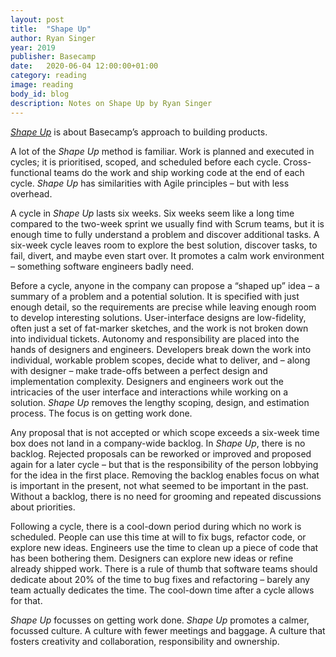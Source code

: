 ```yaml
---
layout: post
title:  "Shape Up"
author: Ryan Singer
year: 2019
publisher: Basecamp
date:   2020-06-04 12:00:00+01:00
category: reading
image: reading
body_id: blog
description: Notes on Shape Up by Ryan Singer
---
```


_[Shape Up](https://basecamp.com/shapeup)_ is about Basecamp’s approach to building products.

A lot of the _Shape Up_ method is familiar. Work is planned and executed in cycles; it is prioritised, scoped, and scheduled before each cycle. Cross-functional teams do the work and ship working code at the end of each cycle. _Shape Up_ has similarities with Agile principles – but with less overhead.

A cycle in _Shape Up_ lasts six weeks. Six weeks seem like a long time compared to the two-week sprint we usually find with Scrum teams, but it is enough time to fully understand a problem and discover additional tasks. A six-week cycle leaves room to explore the best solution, discover tasks, to fail, divert, and maybe even start over. It promotes a calm work environment – something software engineers badly need.

Before a cycle, anyone in the company can propose a “shaped up” idea – a summary of a problem and a potential solution. It is specified with just enough detail, so the requirements are precise while leaving enough room to develop interesting solutions. User-interface designs are low-fidelity, often just a set of fat-marker sketches, and the work is not broken down into individual tickets.  Autonomy and responsibility are placed into the hands of designers and engineers. Developers break down the work into individual, workable problem scopes, decide what to deliver, and – along with designer – make trade-offs between a perfect design and implementation complexity. Designers and engineers work out the intricacies of the user interface and interactions while working on a solution. _Shape Up_ removes the lengthy scoping, design, and estimation process. The focus is on getting work done.

Any proposal that is not accepted or which scope exceeds a six-week time box does not land in a company-wide backlog. In _Shape Up_, there is no backlog. Rejected proposals can be reworked or improved and proposed again for a later cycle – but that is the responsibility of the person lobbying for the idea in the first place. Removing the backlog enables focus on what is important in the present, not what seemed to be important in the past. Without a backlog, there is no need for grooming and repeated discussions about priorities.

Following a cycle, there is a cool-down period during which no work is scheduled. People can use this time at will to fix bugs, refactor code, or explore new ideas. Engineers use the time to clean up a piece of code that has been bothering them. Designers can explore new ideas or refine already shipped work. There is a rule of thumb that software teams should dedicate about 20% of the time to bug fixes and refactoring – barely any team actually dedicates the time. The cool-down time after a cycle allows for that.

_Shape Up_ focusses on getting work done. _Shape Up_ promotes a calmer, focussed culture. A culture with fewer meetings and baggage. A culture that fosters creativity and collaboration, responsibility and ownership.
